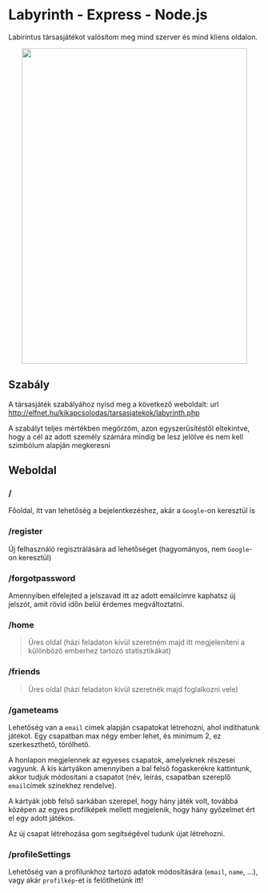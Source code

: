 # Labyrinth - Express - Node.js
Labirintus társasjátékot valósítom meg mind szerver és mind kliens oldalon.
<p align="center">
    <img src="example2.gif" width="450px" height="630"/>
</p>

## Szabály
A társasjáték szabályához nyisd meg a következő weboldalt:
url http://elfnet.hu/kikapcsolodas/tarsasjatekok/labyrinth.php

A szabályt teljes mértékben megörzöm, azon egyszerűsítéstől eltekintve, hogy a cél az adott személy számára mindig be 
lesz jelölve és nem kell szimbólum alapján megkeresni

## Weboldal
### /
Főoldal, itt van lehetőség a bejelentkezéshez, akár a `Google`-on keresztül is

### /register
Új felhasználó regisztrálására ad lehetőséget (hagyományos, nem `Google`-on keresztül)

### /forgotpassword
Amennyiben elfelejted a jelszavad itt az adott emailcímre kaphatsz új jelszót,
amit rövid időn belül érdemes megváltoztatni.

### /home
>Üres oldal (házi feladaton kívül szeretném majd itt megjeleníteni a különböző emberhez tartozó statisztikákat)

### /friends
>Üres oldal (házi feladaton kívül szeretnék majd foglalkozni vele)

### /gameteams
Lehetőség van a `email` címek alapján csapatokat létrehozni, ahol indíthatunk játékot. Egy csapatban max négy ember lehet, és minimum 2, ez szerkeszthető, törölhető.

A honlapon megjelennek az egyeses csapatok, amelyeknek részesei vagyunk. A kis kártyákon amennyiben a bal felső fogaskerékre kattintunk,
akkor tudjuk módosítani a csapatot (név, leírás, csapatban szereplő `email`címek színekhez rendelve).

A kártyák jobb felső sarkában szerepel, hogy hány játék volt, továbbá középen az egyes profilképek mellett megjelenik, hogy hány győzelmet ért el egy adott játékos.

Az új csapat létrehozása gom segítségével tudunk újat létrehozni.

### /profileSettings
Lehetőség van a profilunkhoz tartozó adatok módosítására (`email`, `name`, ...), vagy akár `profilkép`-et is felötlhetünk itt!

